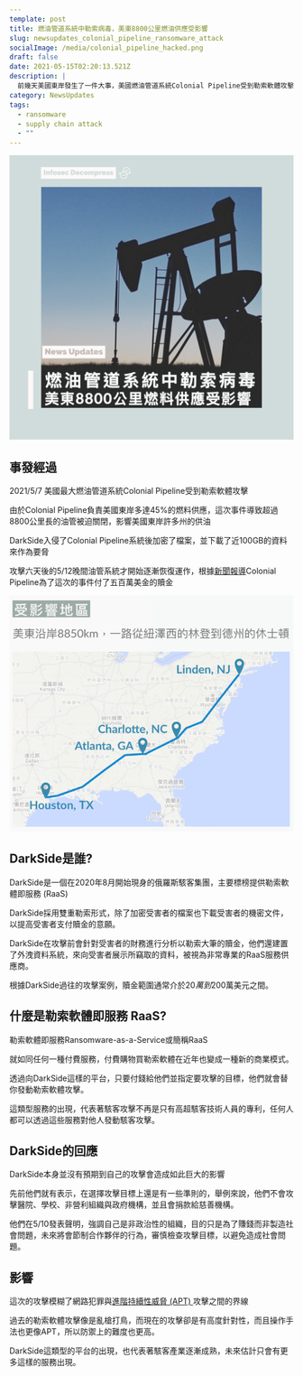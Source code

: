 ```yaml
---
template: post
title: 燃油管道系統中勒索病毒，美東8800公里燃油供應受影響
slug: newsupdates_colonial_pipeline_ransomware_attack
socialImage: /media/colonial_pipeline_hacked.png
draft: false
date: 2021-05-15T02:20:13.521Z
description: |
  前幾天美國東岸發生了一件大事，美國燃油管道系統Colonial Pipeline受到勒索軟體攻擊，因而造成8850公里的油管被迫關閉了長達六天
category: NewsUpdates
tags:
  - ransomware
  - supply chain attack
  - ""
---
```

![](/media/colonial_pipeline_hacked.png)

## 事發經過

2021/5/7 美國最大燃油管道系統Colonial Pipeline受到勒索軟體攻擊

由於Colonial Pipeline負責美國東岸多達45%的燃料供應，這次事件導致超過8800公里長的油管被迫關閉，影響美國東岸許多州的供油

DarkSide入侵了Colonial Pipeline系統後加密了檔案，並下載了近100GB的資料來作為要脅

攻擊六天後的5/12晚間油管系統才開始逐漸恢復運作，根據[新聞報導](https://www.bloomberg.com/news/articles/2021-05-13/colonial-pipeline-paid-hackers-nearly-5-million-in-ransom)Colonial Pipeline為了這次的事件付了五百萬美金的贖金

![](/media/colonial_pipeline_hacked_map.png)

## DarkSide是誰?

DarkSide是一個在2020年8月開始現身的俄羅斯駭客集團，主要標榜提供勒索軟體即服務 (RaaS)

DarkSide採用雙重勒索形式，除了加密受害者的檔案也下載受害者的機密文件，以提高受害者支付贖金的意願。

DarkSide在攻擊前會針對受害者的財務進行分析以勒索大筆的贖金，他們還建置了外洩資料系統，來向受害者展示所竊取的資料，被視為非常專業的RaaS服務供應商。

根據DarkSide過往的攻擊案例，贖金範圍通常介於$20萬到$200萬美元之間。

## 什麼是勒索軟體即服務 RaaS? 

勒索軟體即服務Ransomware-as-a-Service或簡稱RaaS

就如同任何一種付費服務，付費購物買勒索軟體在近年也變成一種新的商業模式。

透過向DarkSide這樣的平台，只要付錢給他們並指定要攻擊的目標，他們就會替你發動勒索軟體攻擊。

這類型服務的出現，代表著駭客攻擊不再是只有高超駭客技術人員的專利，任何人都可以透過這些服務對他人發動駭客攻擊。

## DarkSide的回應

DarkSide本身並沒有預期到自己的攻擊會造成如此巨大的影響

先前他們就有表示，在選擇攻擊目標上還是有一些準則的，舉例來說，他們不會攻擊醫院、學校、非營利組織與政府機構，並且會捐款給慈善機構。

他們在5/10發表聲明，強調自己是非政治性的組織，目的只是為了賺錢而非製造社會問題，未來將會節制合作夥伴的行為，審慎檢查攻擊目標，以避免造成社會問題。

## 影響

這次的攻擊模糊了網路犯罪與[進階持續性威脅 (APT) ](/posts/ep30_what_is_APT_and_threat_intelligence#進階持續性攻擊-advanced-persistent-threats-apt)攻擊之間的界線

過去的勒索軟體攻擊像是亂槍打鳥，而現在的攻擊卻是有高度針對性，而且操作手法也更像APT，所以防禦上的難度也更高。

DarkSide這類型的平台的出現，也代表著駭客產業逐漸成熟，未來估計只會有更多這樣的服務出現。